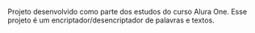 Projeto desenvolvido como parte dos estudos do curso Alura One.
Esse projeto é um encriptador/desencriptador de palavras e textos.
